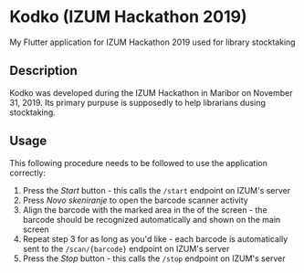 # Kodko (IZUM Hackathon 2019)
My Flutter application for IZUM Hackathon 2019 used for library stocktaking

## Description
Kodko was developed during the IZUM Hackathon in Maribor on November 31, 2019.
Its primary purpuse is supposedly to help librarians dusing stocktaking.

## Usage
This following procedure needs to be followed to use the application correctly:
1. Press the *Start* button - this calls the `/start` endpoint on IZUM's server
2. Press *Novo skeniranje* to open the barcode scanner activity
3. Align the barcode with the marked area in the of the screen - the barcode should be recognized automatically and shown on the main screen
4. Repeat step 3 for as long as you'd like - each barcode is automatically sent to the `/scan/{barcode}` endpoint on IZUM's server
5. Press the *Stop* button - this calls the `/stop` endpoint on IZUM's server
